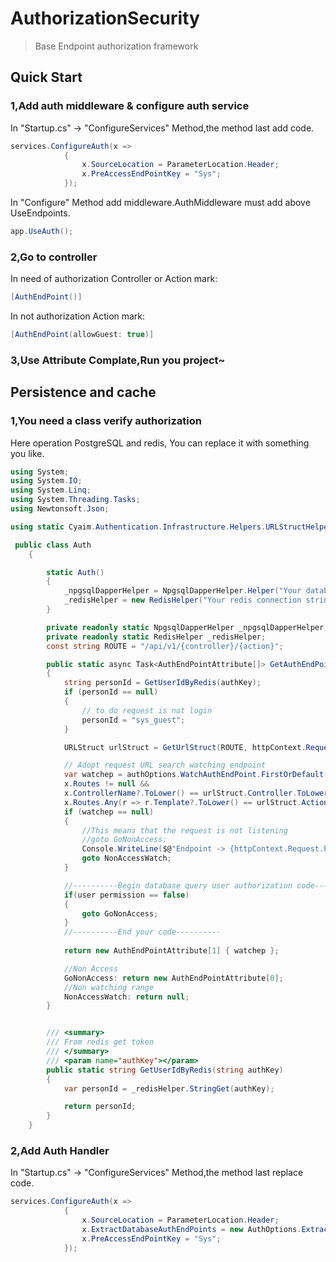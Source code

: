 # AuthorizationSecurity

> Base Endpoint authorization framework

## Quick Start

### 1,Add auth middleware & configure auth service  
In "Startup.cs" -> "ConfigureServices" Method,the method last add code. 

```C#
services.ConfigureAuth(x =>
            {
                x.SourceLocation = ParameterLocation.Header;
                x.PreAccessEndPointKey = "Sys";
            });
```
In "Configure" Method add middleware.AuthMiddleware must add above UseEndpoints.
```C#
app.UseAuth();
```


### 2,Go to controller  
In need of authorization Controller or Action mark:
```C#
[AuthEndPoint()]
```
In not authorization Action mark:
```C#
[AuthEndPoint(allowGuest: true)]
```

### 3,Use Attribute Complate,Run you project~

## Persistence and cache
### 1,You need a class verify authorization  
Here operation PostgreSQL and redis, You can replace it with something you like.
```C#
using System;
using System.IO;
using System.Linq;
using System.Threading.Tasks;
using Newtonsoft.Json;

using static Cyaim.Authentication.Infrastructure.Helpers.URLStructHelper;

 public class Auth
    {

        static Auth()
        {
            _npgsqlDapperHelper = NpgsqlDapperHelper.Helper("Your databse connection string");
            _redisHelper = new RedisHelper("Your redis connection string", "Auth", 0);
        }

        private readonly static NpgsqlDapperHelper _npgsqlDapperHelper;
        private readonly static RedisHelper _redisHelper;
        const string ROUTE = "/api/v1/{controller}/{action}";

        public static async Task<AuthEndPointAttribute[]> GetAuthEndPointByUser(string authKey, HttpContext httpContext, AuthOptions authOptions)
        {
            string personId = GetUserIdByRedis(authKey);
            if (personId == null)
            {
                // to do request is not login
                personId = "sys_guest";
            }

            URLStruct urlStruct = GetUrlStruct(ROUTE, httpContext.Request.Path);

            // Adopt request URL search watching endpoint
            var watchep = authOptions.WatchAuthEndPoint.FirstOrDefault(x =>
            x.Routes != null &&
            x.ControllerName?.ToLower() == urlStruct.Controller.ToLower() + "controller" &&
            x.Routes.Any(r => r.Template?.ToLower() == urlStruct.Action?.ToLower()));
            if (watchep == null)
            {
                //This means that the request is not listening
                //goto GoNonAccess;
                Console.WriteLine($@"Endpoint -> {httpContext.Request.Path} not databse watching range.");
                goto NonAccessWatch;
            }

            //----------Begin database query user authorization code----------
            if(user permission == false)
            {
                goto GoNonAccess;
            }
            //----------End your code----------
            
            return new AuthEndPointAttribute[1] { watchep };

            //Non Access
            GoNonAccess: return new AuthEndPointAttribute[0];
            //Non watching range
            NonAccessWatch: return null;
        }


        /// <summary>
        /// From redis get token
        /// </summary>
        /// <param name="authKey"></param>
        public static string GetUserIdByRedis(string authKey)
        {
            var personId = _redisHelper.StringGet(authKey);

            return personId;
        }
    }
```

### 2,Add Auth Handler  
In "Startup.cs" -> "ConfigureServices" Method,the method last replace code. 

```C#
services.ConfigureAuth(x =>
            {
                x.SourceLocation = ParameterLocation.Header;
                x.ExtractDatabaseAuthEndPoints = new AuthOptions.ExtractAuthEndPointsHandler(Auth.GetAuthEndPointByUser);
                x.PreAccessEndPointKey = "Sys";
            });
```
